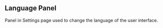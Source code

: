 Language Panel
--------------
Panel in Settings page used to change the language of the user interface.
